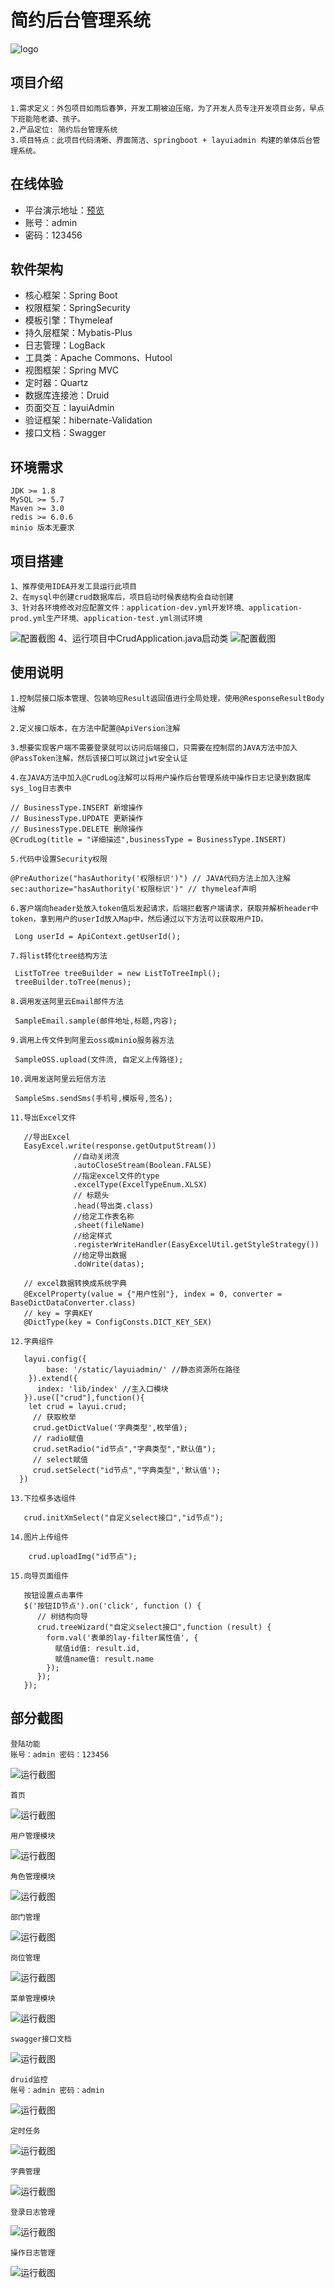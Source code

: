 # 简约后台管理系统
   ![logo](https://gitee.com/yangyouwang/crud/raw/master/src/main/resources/static/img/logo.jpg "logo.jpg")

## 项目介绍
    1.需求定义：外包项目如雨后春笋，开发工期被迫压缩，为了开发人员专注开发项目业务，早点下班能陪老婆、孩子。
    2.产品定位: 简约后台管理系统
    3.项目特点：此项目代码清晰、界面简洁、springboot + layuiadmin 构建的单体后台管理系统。

## 在线体验
- 平台演示地址：[预览](http://www.wbd.plus/) 
- 账号：admin
- 密码：123456  

## 软件架构
- 核心框架：Spring Boot
- 权限框架：SpringSecurity
- 模板引擎：Thymeleaf
- 持久层框架：Mybatis-Plus
- 日志管理：LogBack
- 工具类：Apache Commons、Hutool
- 视图框架：Spring MVC
- 定时器：Quartz
- 数据库连接池：Druid
- 页面交互：layuiAdmin
- 验证框架：hibernate-Validation
- 接口文档：Swagger

## 环境需求
    JDK >= 1.8
    MySQL >= 5.7
    Maven >= 3.0
    redis >= 6.0.6
    minio 版本无要求

## 项目搭建
    1、推荐使用IDEA开发工具运行此项目
    2、在mysql中创建crud数据库后，项目启动时候表结构会自动创建
    3、针对各环境修改对应配置文件：application-dev.yml开发环境、application-prod.yml生产环境、application-test.yml测试环境
   ![配置截图](https://gitee.com/yangyouwang/crud/raw/master/src/main/resources/static/img/13.png "13.png")
    4、运行项目中CrudApplication.java启动类
   ![配置截图](https://gitee.com/yangyouwang/crud/raw/master/src/main/resources/static/img/14.png "14.png")
## 使用说明
    
    1.控制层接口版本管理、包装响应Result返回值进行全局处理，使用@ResponseResultBody注解
    
    2.定义接口版本，在方法中配置@ApiVersion注解
    
    3.想要实现客户端不需要登录就可以访问后端接口，只需要在控制层的JAVA方法中加入@PassToken注解，然后该接口可以跳过jwt安全认证
    
    4.在JAVA方法中加入@CrudLog注解可以将用户操作后台管理系统中操作日志记录到数据库sys_log日志表中
```
// BusinessType.INSERT 新增操作
// BusinessType.UPDATE 更新操作
// BusinessType.DELETE 删除操作
@CrudLog(title = "详细描述",businessType = BusinessType.INSERT) 
```

    5.代码中设置Security权限
```
@PreAuthorize("hasAuthority('权限标识')") // JAVA代码方法上加入注解
sec:authorize="hasAuthority('权限标识')" // thymeleaf声明
```
    
    6.客户端向header处放入token值后发起请求，后端拦截客户端请求，获取并解析header中token，拿到用户的userId放入Map中，然后通过以下方法可以获取用户ID。
```
 Long userId = ApiContext.getUserId();
```
    7.将list转化tree结构方法
```
 ListToTree treeBuilder = new ListToTreeImpl();
 treeBuilder.toTree(menus);
```
    8.调用发送阿里云Email邮件方法
```
 SampleEmail.sample(邮件地址,标题,内容);
```
    9.调用上传文件到阿里云oss或minio服务器方法
```
 SampleOSS.upload(文件流, 自定义上传路径);
```
    10.调用发送阿里云短信方法
```
 SampleSms.sendSms(手机号,模版号,签名); 
```   
    11.导出Excel文件
```
   //导出Excel
   EasyExcel.write(response.getOutputStream())
              //自动关闭流
              .autoCloseStream(Boolean.FALSE)
              //指定excel文件的type
              .excelType(ExcelTypeEnum.XLSX)
              // 标题头
              .head(导出类.class)
              //给定工作表名称
              .sheet(fileName)
              //给定样式
              .registerWriteHandler(EasyExcelUtil.getStyleStrategy())
              //给定导出数据
              .doWrite(datas);
              
   // excel数据转换成系统字典
   @ExcelProperty(value = {"用户性别"}, index = 0, converter = BaseDictDataConverter.class)
   // key = 字典KEY
   @DictType(key = ConfigConsts.DICT_KEY_SEX)
```
    12.字典组件
```
   layui.config({
        base: '/static/layuiadmin/' //静态资源所在路径
    }).extend({
      index: 'lib/index' //主入口模块
   }).use(["crud"],function(){
    let crud = layui.crud; 
     // 获取枚举
     crud.getDictValue('字典类型',枚举值);
     // radio赋值
     crud.setRadio("id节点","字典类型","默认值");
     // select赋值
     crud.setSelect("id节点","字典类型",'默认值');
  })
```   
    13.下拉框多选组件
```
   crud.initXmSelect("自定义select接口","id节点");
```  
    14.图片上传组件
```
    crud.uploadImg("id节点");
```  
    15.向导页面组件
```
   按钮设置点击事件
   $('按钮ID节点').on('click', function () {
      // 树结构向导
      crud.treeWizard("自定义select接口",function (result) {
        form.val('表单的lay-filter属性值', {
          赋值id值: result.id,
          赋值name值: result.name
        });
      });
   });
```
## 部分截图
    
    登陆功能
    账号：admin 密码：123456
   ![运行截图](https://gitee.com/yangyouwang/crud/raw/master/src/main/resources/static/img/0.png "0.png")
    
    首页
   ![运行截图](https://gitee.com/yangyouwang/crud/raw/master/src/main/resources/static/img/1.png "1.png")
   
    用户管理模块
   ![运行截图](https://gitee.com/yangyouwang/crud/raw/master/src/main/resources/static/img/2.png "2.png")
   
    角色管理模块
   ![运行截图](https://gitee.com/yangyouwang/crud/raw/master/src/main/resources/static/img/3.png "3.png")

    部门管理
   ![运行截图](https://gitee.com/yangyouwang/crud/raw/master/src/main/resources/static/img/18.png "18.png")

    岗位管理
   ![运行截图](https://gitee.com/yangyouwang/crud/raw/master/src/main/resources/static/img/19.png "19.png")

    菜单管理模块
   ![运行截图](https://gitee.com/yangyouwang/crud/raw/master/src/main/resources/static/img/4.png "4.png")
   
    swagger接口文档
   ![运行截图](https://gitee.com/yangyouwang/crud/raw/master/src/main/resources/static/img/5.png "5.png")
   
    druid监控
    账号：admin 密码：admin
   ![运行截图](https://gitee.com/yangyouwang/crud/raw/master/src/main/resources/static/img/6.png "6.png")
   
    定时任务
   ![运行截图](https://gitee.com/yangyouwang/crud/raw/master/src/main/resources/static/img/8.png "8.png")
   
    字典管理
   ![运行截图](https://gitee.com/yangyouwang/crud/raw/master/src/main/resources/static/img/12.png "12.png")

    登录日志管理
   ![运行截图](https://gitee.com/yangyouwang/crud/raw/master/src/main/resources/static/img/11.png "11.png")

    操作日志管理
   ![运行截图](https://gitee.com/yangyouwang/crud/raw/master/src/main/resources/static/img/15.png "15.png")
